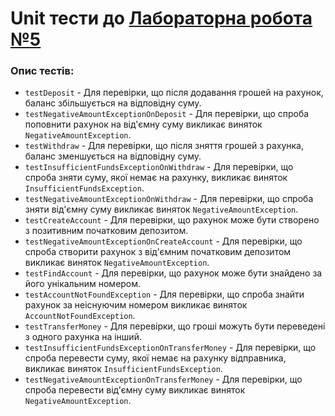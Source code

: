 # Unit тести до [Лабораторна робота №5](../../../../../main/java/org/university/lab5/README.md)

### Опис тестів:
- `testDeposit` - Для перевірки, що після додавання грошей на рахунок, баланс збільшується на відповідну суму.
- `testNegativeAmountExceptionOnDeposit` - Для перевірки, що спроба поповнити рахунок на від'ємну суму викликає виняток `NegativeAmountException`.
- `testWithdraw` - Для перевірки, що після зняття грошей з рахунка, баланс зменшується на відповідну суму.
- `testInsufficientFundsExceptionOnWithdraw` - Для перевірки, що спроба зняти суму, якої немає на рахунку, викликає виняток `InsufficientFundsException`.
- `testNegativeAmountExceptionOnWithdraw` - Для перевірки, що спроба зняти від'ємну суму викликає виняток `NegativeAmountException`.
- `testCreateAccount` - Для перевірки, що рахунок може бути створено з позитивним початковим депозитом.
- `testNegativeAmountExceptionOnCreateAccount` - Для перевірки, що спроба створити рахунок з від'ємним початковим депозитом викликає виняток `NegativeAmountException`.
- `testFindAccount` - Для перевірки, що рахунок може бути знайдено за його унікальним номером.
- `testAccountNotFoundException` - Для перевірки, що спроба знайти рахунок за неіснуючим номером викликає виняток `AccountNotFoundException`.
- `testTransferMoney` - Для перевірки, що гроші можуть бути переведені з одного рахунка на інший.
- `testInsufficientFundsExceptionOnTransferMoney` - Для перевірки, що спроба перевести суму, якої немає на рахунку відправника, викликає виняток `InsufficientFundsException`.
- `testNegativeAmountExceptionOnTransferMoney` - Для перевірки, що спроба перевести від'ємну суму викликає виняток `NegativeAmountException`.